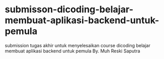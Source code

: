 # submisson-dicoding-belajar-membuat-aplikasi-backend-untuk-pemula
submission tugas akhir untuk menyelesaikan course dicoding belajar membuat aplikasi backend untuk pemula
By. Muh Reski Saputra
